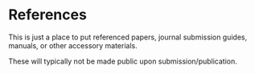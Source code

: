 # References

This is just a place to put referenced papers, journal submission guides, manuals, or other accessory materials. 

These will typically not be made public upon submission/publication.